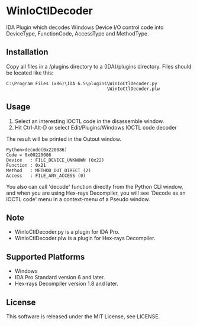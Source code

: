 WinIoCtlDecoder
===============

IDA Plugin which decodes Windows Device I/O control code into DeviceType, FunctionCode, AccessType and MethodType.


Installation
-----------------
Copy all files in a /plugins directory to a (IDA)/plugins directory. Files should be located like this:

    C:\Program Files (x86)\IDA 6.5\plugins\WinIoCtlDecoder.py
                                          \WinIoCtlDecoder.plw

Usage
-----------------
1. Select an interesting IOCTL code in the disassemble window.
2. Hit Ctrl-Alt-D or select Edit/Plugins/Windows IOCTL code decoder

The result will be printed in the Outout window.

    Python>decode(0x220086)
    Code = 0x00220086
    Device   : FILE_DEVICE_UNKNOWN (0x22)
    Function : 0x21
    Method   : METHOD_OUT_DIRECT (2)
    Access   : FILE_ANY_ACCESS (0)
    
You also can call 'decode' function directly from the Python CLI window, and when you are using Hex-rays Decompiler, you will see 'Decode as an IOCTL code' menu in a context-menu of a Pseudo window.   

Note
-----------------
- WinIoCtlDecoder.py is a plugin for IDA Pro. 
- WinIoCtlDecoder.plw is a plugin for Hex-rays Decompiler.

Supported Platforms
-----------------
- Windows 
- IDA Pro Standard version 6 and later.
- Hex-rays Decompiler version 1.8 and later.

License
-----------------
This software is released under the MIT License, see LICENSE.
